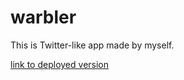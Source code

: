 # warbler
This is Twitter-like app made by myself.

<a href="http://142.93.224.32">link to deployed version</a>

